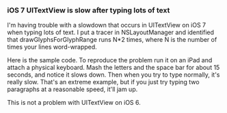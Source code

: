 ### iOS 7 UITextView is slow after typing lots of text

I'm having trouble with a slowdown that occurs in UITextView on iOS 7 when typing lots of text. I put a tracer in NSLayoutManager and identified that drawGlyphsForGlyphRange runs N*2 times, where N is the number of times your lines word-wrapped.

Here is the sample code. To reproduce the problem run it on an iPad and attach a physical keyboard. Mash the letters and the space bar for about 15 seconds, and notice it slows down. Then when you try to type normally, it's really slow. That's an extreme example, but if you just try typing two paragraphs at a reasonable speed, it'll jam up.

This is not a problem with UITextView on iOS 6.